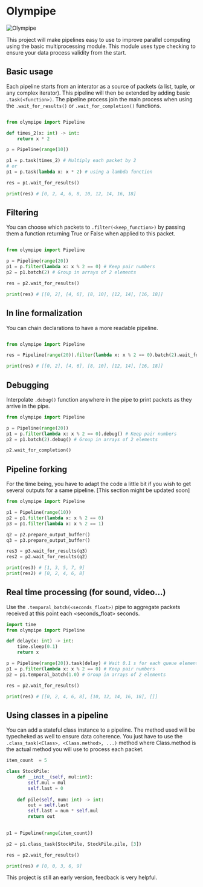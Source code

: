 # Olympipe

![Olympipe](https://gitlab.com/gabraken/olympipe/-/raw/master/Olympipe.png)

This project will make pipelines 
easy to use to improve parallel computing using the basic multiprocessing module. This module uses type checking to ensure your data process validity from the start.

## Basic usage

Each pipeline starts from an interator as a source of packets (a list, tuple, or any complex iterator). This pipeline will then be extended by adding basic `.task(<function>)`. The pipeline process join the main process when using the `.wait_for_results()` or `.wait_for_completion()` functions.

```python

from olympipe import Pipeline

def times_2(x: int) -> int:
    return x * 2

p = Pipeline(range(10))

p1 = p.task(times_2) # Multiply each packet by 2
# or 
p1 = p.task(lambda x: x * 2) # using a lambda function

res = p1.wait_for_results()

print(res) # [0, 2, 4, 6, 8, 10, 12, 14, 16, 18]

```


## Filtering

You can choose which packets to `.filter(<keep_function>)` by passing them a function returning True or False when applied to this packet.

```python

from olympipe import Pipeline

p = Pipeline(range(20))
p1 = p.filter(lambda x: x % 2 == 0) # Keep pair numbers
p2 = p1.batch(2) # Group in arrays of 2 elements

res = p2.wait_for_results()

print(res) # [[0, 2], [4, 6], [8, 10], [12, 14], [16, 18]]

```

## In line formalization

You can chain declarations to have a more readable pipeline.

```python

from olympipe import Pipeline

res = Pipeline(range(20)).filter(lambda x: x % 2 == 0).batch(2).wait_for_results()

print(res) # [[0, 2], [4, 6], [8, 10], [12, 14], [16, 18]]

```

## Debugging

Interpolate `.debug()` function anywhere in the pipe to print packets as they arrive in the pipe.

```python
from olympipe import Pipeline

p = Pipeline(range(20))
p1 = p.filter(lambda x: x % 2 == 0).debug() # Keep pair numbers
p2 = p1.batch(2).debug() # Group in arrays of 2 elements

p2.wait_for_completion()
```

## Pipeline forking

For the time being, you have to adapt the code a little bit if you wish to get several outputs for a same pipeline. [This section might be updated soon]

```python
from olympipe import Pipeline

p1 = Pipeline(range(10))
p2 = p1.filter(lambda x: x % 2 == 0)
p3 = p1.filter(lambda x: x % 2 == 1)

q2 = p2.prepare_output_buffer()
q3 = p3.prepare_output_buffer()

res3 = p3.wait_for_results(q3)
res2 = p2.wait_for_results(q2)

print(res3) # [1, 3, 5, 7, 9]
print(res2) # [0, 2, 4, 6, 8]

```

## Real time processing (for sound, video...)

Use the `.temporal_batch(<seconds_float>)` pipe to aggregate packets received at this point each <seconds_float> seconds.

```python
import time
from olympipe import Pipeline

def delay(x: int) -> int:
    time.sleep(0.1)
    return x

p = Pipeline(range(20)).task(delay) # Wait 0.1 s for each queue element
p1 = p.filter(lambda x: x % 2 == 0) # Keep pair numbers
p2 = p1.temporal_batch(1.0) # Group in arrays of 2 elements

res = p2.wait_for_results()

print(res) # [[0, 2, 4, 6, 8], [10, 12, 14, 16, 18], []]
```

## Using classes in a pipeline

You can add a stateful class instance to a pipeline. The method used will be typecheked as well to ensure data coherence. You just have to use the `.class_task(<Class>, <Class.method>, ...)` method where Class.method is the actual method you will use to process each packet.

```python
item_count  = 5

class StockPile:
    def __init__(self, mul:int):
        self.mul = mul
        self.last = 0
        
    def pile(self, num: int) -> int:
        out = self.last
        self.last = num * self.mul
        return out
        

p1 = Pipeline(range(item_count))

p2 = p1.class_task(StockPile, StockPile.pile, [3])

res = p2.wait_for_results()

print(res) # [0, 0, 3, 6, 9]

```


This project is still an early version, feedback is very helpful.